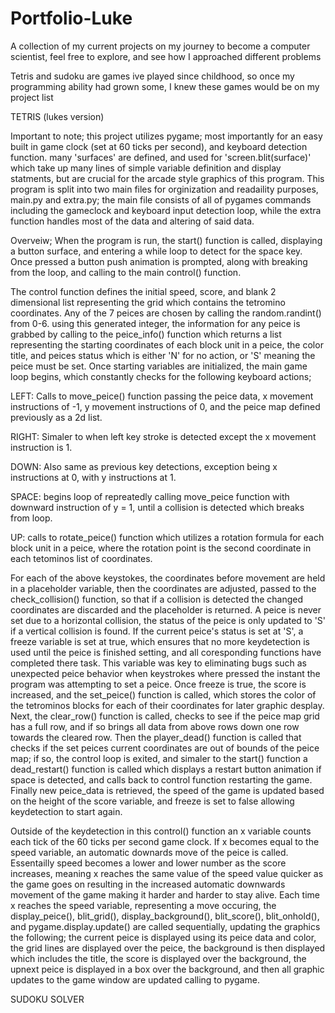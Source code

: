 # Portfolio-Luke
A collection of my current projects on my journey to become a computer scientist, feel free to explore, and see how I approached different problems

Tetris and sudoku are games ive played since childhood, so once my programming ability had grown some, I knew these games would be on my project list


TETRIS (lukes version)

Important to note;
this project utilizes pygame; most importantly for an easy built in game clock (set at 60 ticks per second), and keyboard detection function.
many 'surfaces' are defined, and used for 'screen.blit(surface)' which take up many lines of simple variable definition and display statments, but are crucial for the arcade style graphics of this program. 
This program is split into two main files for orginization and readaility purposes, main.py and extra.py; the main file consists of all of pygames commands including the gameclock and keyboard input detection loop, while the extra function handles most of the data and altering of said data.

Overveiw;
When the program is run, the start() function is called, displaying a button surface, and entering a while loop to detect for the space key. Once pressed a button push animation is prompted, along with breaking from the loop, and calling to the main control() function.


The control function defines the initial speed, score, and blank 2 dimensional list representing the grid which contains the tetromino coordinates. Any of the 7 peices are chosen by calling the random.randint() from 0-6. using this generated integer, the information for any peice is grabbed by calling to the peice_info() function which returns a list representing the starting coordinates of each block unit in a peice, the color title, and peices status which is either 'N' for no action, or 'S' meaning the peice must be set.
Once starting variables are initialized, the main game loop begins, which constantly checks for the following keyboard actions;


LEFT: Calls to move_peice() function passing the peice data, x movement instructions of -1, y movement instructions of 0, and the peice map defined previously as a 2d list.

RIGHT: Simaler to when left key stroke is detected except the x movement instruction is 1.

DOWN: Also same as previous key detections, exception being x instructions at 0, with y instructions at 1.

SPACE: begins loop of repreatedly calling move_peice function with downward instruction of y = 1, until a collision is detected which breaks from loop.

UP: calls to rotate_peice() function which utilizes a rotation formula for each block unit in a peice, where the rotation point is the second coordinate in each tetominos list of coordinates.

For each of the above keystokes, the coordinates before movement are held in a placeholder variable, then the coordinates are adjusted, passed to the check_collision() function, so that if a collision is detected the changed coordinates are discarded and the placeholder is returned. A peice is never set due to a horizontal collision, the status of the peice is only updated to 'S' if a vertical collision is found.
If the current peice's status is set at 'S', a freeze variable is set at true, which ensures that no more keydetection is used until the peice is finished setting, and all coresponding functions have completed there task. This variable was key to eliminating bugs such as unexpected peice behavior when keystrokes where pressed the instant the program was attempting to set a peice. Once freeze is true, the score is increased, and the set_peice() function is called, which stores the color of the tetrominos blocks for each of their coordinates for later graphic desplay. Next, the clear_row() function is called, checks to see if the peice map grid has a full row, and if so brings all data from above rows down one row towards the cleared row. Then the player_dead() function is called that checks if the set peices current coordinates are out of bounds of the peice map; if so, the control loop is exited, and simaler to the start() function a dead_restart() function is called which displays a restart button animation if space is detected, and calls back to control function restarting the game. Finally new peice_data is retrieved, the speed of the game is updated based on the height of the score variable, and freeze is set to false allowing keydetection to start again.


Outside of the keydetection in this control() function an x variable counts each tick of the 60 ticks per second game clock. If x becomes equal to the speed variable, an automatic downards move of the peice is called. Essentailly speed becomes a lower and lower number as the score increases, meaning x reaches the same value of the speed value quicker as the game goes on resulting in the increased automatic downwards movement of the game making it harder and harder to stay alive.
Each time x reaches the speed variable, representing a move occuring, the display_peice(), blit_grid(), display_background(), blit_score(), blit_onhold(), and pygame.display.update() are called sequentially, updating the graphics the following; the current peice is displayed using its peice data and color, the grid lines are displayed over the peice, the background is then displayed which includes the title, the score is displayed over the background, the upnext peice is displayed in a box over the background, and then all graphic updates to the game window are updated calling to pygame.







SUDOKU SOLVER

